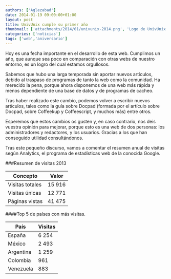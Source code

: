 ```yaml
---
authors: ['Aglezabad']
date: 2014-01-19 09:00:00+01:00
layout: post
title: UnivUnix cumple su primer año
thumbnail: ['attachments/2014/01/univunix-2014.png', 'Logo de UnivUnix']
categories: ['noticias']
tags: ['web','aniversario']
---
```

Hoy es una fecha importante en el desarrollo de esta web. Cumplimos un año, que aunque sea poco en comparación con otras webs de nuestro entorno, es un logro del cual estamos orgullosos.

Sabemos que hubo una larga temporada sin aportar nuevos artículos, debido al traspaso de programas de tanto la web como la comunidad. Ha merecido la pena, porque ahora disponemos de una web más rápida y menos dependiente de una base de datos y de programas de cacheo.

Tras haber realizado este cambio, podemos volver a escribir nuevos artículos, tales como la guía sobre Docpad (formada por el artículo sobre Docpad, sobre Coffeekup y Coffeescript, y muchos más) entre otros.

Esperemos que estos cambios os gusten y, en caso contrario, nos deis vuestra opinión para mejorar, porque esto es una web de dos personas: los administradores y redactores, y los usuarios. Gracias a los que han conseguido utilidad consultándonos.

Tras este pequeño discurso, vamos a comentar el resumen anual de visitas según Analytics, el programa de estadísticas web de la conocida Google.

###Resumen de visitas 2013

<table class="table table-hover">
    <thead>
        <tr>
            <th>Concepto</th>
            <th>Valor</th>
        </tr>
    </thead>
    <tbody>
        <tr>
            <td>Visitas totales</td>
            <td>15 916</td>
        </tr>
        <tr>
            <td>Visitas únicas</td>
            <td>12 771</td>
        </tr>
        <tr>
            <td>Páginas vistas</td>
            <td>41 475</td>
        </tr>
    </tbody>
</table>

####Top 5 de países con más visitas.

<table class="table table-hover">
    <thead>
        <tr>
            <th>País</th>
            <th>Visitas</th>
        </tr>
    </thead>
    <tbody>
        <tr>
            <td>España</td>
            <td>6 254</td>
        </tr>
        <tr>
            <td>México</td>
            <td>2 493</td>
        </tr>
        <tr>
            <td>Argentina</td>
            <td>1 259</td>
        </tr>
        <tr>
            <td>Colombia</td>
            <td>961</td>
        </tr>
        <tr>
            <td>Venezuela</td>
            <td>883</td>
        </tr>
    </tbody>
</table>
